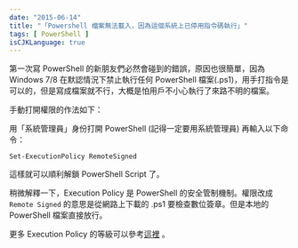 ```yaml
---
date: "2015-06-14"
title: "「Powershell 檔案無法載入，因為這個系統上已停用指令碼執行」"
tags: [ PowerShell ]
isCJKLanguage: true
---
```


第一次寫 PowerShell 的新朋友們必然會碰到的錯誤，原因也很簡單，因為 Windows 7/8 在默認情況下禁止執行任何 PowerShell 檔案(.ps1)，用手打指令是可以的，但是寫成檔案就不行，大概是怕用戶不小心執行了來路不明的檔案。

手動打開權限的作法如下：

用「系統管理員」身份打開 PowerShell (記得一定要用系統管理員) 再輸入以下命令：

```code
Set-ExecutionPolicy RemoteSigned
```

這樣就可以順利解鎖 PowerShell Script 了。

稍微解釋一下，Execution Policy 是 PowerShell 的安全管制機制。權限改成 `Remote Signed` 的意思是從網路上下載的 .ps1 要檢查數位簽章。但是本地的 PowerShell 檔案直接放行。

更多 Execution Policy 的等級可以參考[這裡][0] 。

[0]: http://gelis-dotnet.blogspot.tw/2010/10/win72008-server-powershell.html